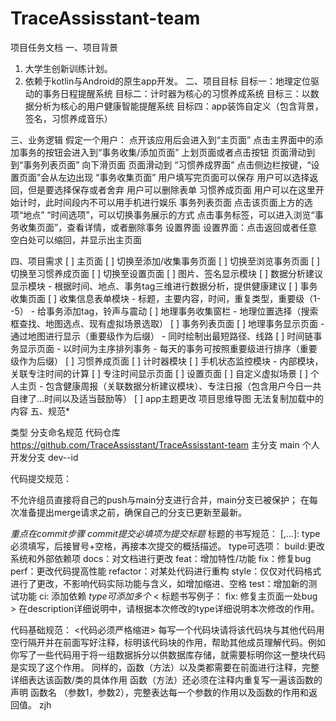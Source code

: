 # TraceAssisstant-team
项目任务文档
一、项目背景
1. 大学生创新训练计划。
2. 依赖于kotlin与Android的原生app开发。
二、项目目标
目标一：地理定位驱动的事务日程提醒系统
目标二：计时器为核心的习惯养成系统
目标三：以数据分析为核心的用户健康智能提醒系统
目标四：app装饰自定义（包含背景，签名，习惯养成音乐）

三、业务逻辑
假定一个用户：
点开该应用后会进入到“主页面”
点击主界面中的添加事务的按钮会进入到“事务收集/添加页面”
上划页面或者点击按钮 页面滑动到到“事务列表页面”
向下滑页面 页面滑动到 “习惯养成界面”
点击侧边栏按键，“设置页面”会从左边出现
“事务收集页面”
用户填写完页面可以保存
用户可以选择返回，但是要选择保存或者舍弃
用户可以删除表单
习惯养成页面
用户可以在这里开始计时，此时间段内不可以用手机进行娱乐
事务列表页面
点击该页面上方的选项“地点”  “时间选项”，可以切换事务展示的方式
点击事务标签，可以进入浏览“事务收集页面”，查看详情，或者删除事务
设置界面
设置界面：点击返回或者任意空白处可以缩回，并显示出主页面

四、项目需求
[ ] 主页面
  [ ] 切换至添加/收集事务页面
  [ ] 切换至浏览事务页面
  [ ] 切换至习惯养成页面
  [ ] 切换至设置页面
  [ ] 图片、签名显示模块
  [ ] 数据分析建议显示模块
    - 根据时间、地点、事务tag三维进行数据分析，提供健康建议
[ ] 事务收集页面
  [ ] 收集信息表单模块
    - 标题，主要内容，时间，重复类型，重要级（1--5）
    - 给事务添加tag，铃声与震动
  [ ] 地理事务收集窗栏
    - 地理位置选择（搜索框查找、地图选点、现有虚拟场景选取）
[ ] 事务列表页面
  [ ] 地理事务显示页面
    - 通过地图进行显示（重要级作为后缀）
    - 同时绘制出最短路径、线路
  [ ] 时间链事务显示页面
    - 以时间为主序排列事务
    - 每天的事务可按照重要级进行排序（重要级作为后缀）
[ ] 习惯养成页面
  [ ] 计时器模块
  [ ] 手机状态监控模块
    - 内部模块，关联专注时间的计算
  [ ] 专注时间显示页面
[ ] 设置页面
  [ ] 自定义虚拟场景
  [ ] 个人主页
    - 包含健康周报（关联数据分析建议模块）、专注日报（包含用户今日一共自律了...时间以及适当鼓励等）
  [ ] app主题更改
项目思维导图
无法复制加载中的内容
五、规范*

类型
分支命名规范
代码仓库
https://github.com/TraceAssisstant/TraceAssisstant-team
主分支
main
个人开发分支
dev--id

代码提交规范：

不允许组员直接将自己的push与main分支进行合并，main分支已被保护；
在每次准备提出merge请求之前，确保自己的分支已更新至最新。

*重点在commit步骤*
*commit提交必填项为提交标题*
标题的书写规范： <type>[<type2>,<type3>...]: <subject>
type必须填写，后接冒号+空格，再接本次提交的概括描述。
type可选项：
build:更改系统和外部依赖项
docs：对文档进行更改
feat：增加特性/功能
fix：修复bug
perf：更改代码提高性能
refactor：对某处代码进行重构
style：仅仅对代码格式进行了更改，不影响代码实际功能与含义，如增加缩进、空格
test：增加新的测试功能
ci: 添加依赖
*type可添加多个*
< 标题书写例子： fix: 修复主页面一处bug >
在description详细说明中，请根据本次修改的type详细说明本次修改的作用。


代码基础规范：
<代码必须严格缩进>
每写一个代码块请将该代码块与其他代码用空行隔开并在前面写好注释，标明该代码块的作用，帮助其他成员理解代码。例如你写了一些代码用于将一组数据拆分以供数据库存储，就需要标明你这一整块代码是实现了这个作用。
同样的，函数（方法）以及类都需要在前面进行注释，完整详细表达该函数/类的具体作用
函数（方法）还必须在注释内重复写一遍该函数的声明  函数名 （参数1，参数2），完整表达每一个参数的作用以及函数的作用和返回值。
zjh